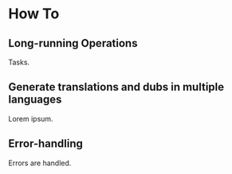 # How To

## Long-running Operations

Tasks.

## Generate translations and dubs in multiple languages

Lorem ipsum.

## Error-handling

Errors are handled.